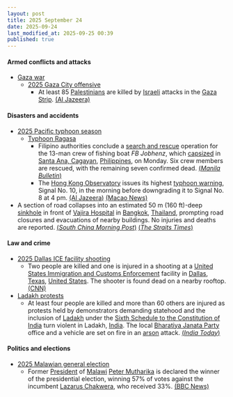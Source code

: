 ```yaml
---
layout: post
title: 2025 September 24
date: 2025-09-24
last_modified_at: 2025-09-25 00:39
published: true
---
```



#### Armed conflicts and attacks

* [Gaza war](https://en.wikipedia.org/wiki/Gaza_war "Gaza war")
  * [2025 Gaza City offensive](https://en.wikipedia.org/wiki/2025_Gaza_City_offensive "2025 Gaza City offensive")
    * At least 85 [Palestinians](https://en.wikipedia.org/wiki/Palestinians "Palestinians") are killed by [Israeli](https://en.wikipedia.org/wiki/Israel "Israel") attacks in the [Gaza Strip](https://en.wikipedia.org/wiki/Gaza_Strip "Gaza Strip"). [(Al Jazeera)](https://www.aljazeera.com/news/liveblog/2025/9/24/live-israel-kills-dozens-of-palestinians-in-attacks-on-war-devastated-gaza)

#### Disasters and accidents

* [2025 Pacific typhoon season](https://en.wikipedia.org/wiki/2025_Pacific_typhoon_season "2025 Pacific typhoon season")
  * [Typhoon Ragasa](https://en.wikipedia.org/wiki/Typhoon_Ragasa "Typhoon Ragasa")
    * Filipino authorities conclude a [search and rescue](https://en.wikipedia.org/wiki/Search_and_rescue "Search and rescue") operation for the 13-man crew of fishing boat *FB Jobhenz*, which [capsized](https://en.wikipedia.org/wiki/Capsizing "Capsizing") in [Santa Ana, Cagayan](https://en.wikipedia.org/wiki/Santa_Ana%2C_Cagayan "Santa Ana, Cagayan"), [Philippines](https://en.wikipedia.org/wiki/Philippines "Philippines"), on Monday. Six crew members are rescued, with the remaining seven confirmed dead. [(*Manila Bulletin*)](https://mb.com.ph/2025/09/24/7-dead-from-capsized-fishing-boat)
    * The [Hong Kong Observatory](https://en.wikipedia.org/wiki/Hong_Kong_Observatory "Hong Kong Observatory") issues its highest [typhoon warning](https://en.wikipedia.org/wiki/Hong_Kong_tropical_cyclone_warning_signals "Hong Kong tropical cyclone warning signals"), Signal No. 10, in the morning before downgrading it to Signal No. 8 at 4 pm. [(Al Jazeera)](https://www.aljazeera.com/news/2025/9/24/super-typhoon-ragasa-kills-14-in-taiwan) [(Macao News)](https://macaonews.org/news/city/super-typhoon-ragasa-macau-impact/)
* A section of road collapses into an estimated 50 m (160 ft)-deep [sinkhole](https://en.wikipedia.org/wiki/Sinkhole "Sinkhole") in front of [Vajira Hospital](https://en.wikipedia.org/wiki/Vajira_Hospital "Vajira Hospital") in [Bangkok](https://en.wikipedia.org/wiki/Bangkok "Bangkok"), [Thailand](https://en.wikipedia.org/wiki/Thailand "Thailand"), prompting road closures and evacuations of nearby buildings. No injuries and deaths are reported. [(*South China Morning Post*)](https://www.scmp.com/week-asia/health-environment/article/3326618/massive-sinkhole-swallows-cars-pedestrian-crossing-near-bangkok-hospital) [(*The Straits Times*)](https://www.straitstimes.com/asia/se-asia/road-collapses-near-bangkoks-chao-phraya-river-no-injuries-reported-so-far)

#### Law and crime

* [2025 Dallas ICE facility shooting](https://en.wikipedia.org/wiki/2025_Dallas_ICE_facility_shooting "2025 Dallas ICE facility shooting")
  * Two people are killed and one is injured in a shooting at a [United States Immigration and Customs Enforcement](https://en.wikipedia.org/wiki/United_States_Immigration_and_Customs_Enforcement "United States Immigration and Customs Enforcement") facility in [Dallas](https://en.wikipedia.org/wiki/Dallas "Dallas"), [Texas](https://en.wikipedia.org/wiki/Texas "Texas"), [United States](https://en.wikipedia.org/wiki/United_States "United States"). The shooter is found dead on a nearby rooftop. [(CNN)](https://edition.cnn.com/us/live-news/ice-facility-dallas-shooting-09-24-25)
* [Ladakh protests](https://en.wikipedia.org/wiki/Ladakh_protests "Ladakh protests")
  * At least four people are killed and more than 60 others are injured as protests held by demonstrators demanding statehood and the inclusion of [Ladakh](https://en.wikipedia.org/wiki/Ladakh "Ladakh") under the [Sixth Schedule to the Constitution of India](https://en.wikipedia.org/wiki/Sixth_Schedule_to_the_Constitution_of_India "Sixth Schedule to the Constitution of India") turn violent in Ladakh, [India](https://en.wikipedia.org/wiki/India "India"). The local [Bharatiya Janata Party](https://en.wikipedia.org/wiki/Bharatiya_Janata_Party "Bharatiya Janata Party") office and a vehicle are set on fire in an [arson](https://en.wikipedia.org/wiki/Arson "Arson") attack. [(*India Today*)](https://www.indiatoday.in/india/story/protests-demanding-statehood-for-ladakh-turn-violent-bjp-office-vehicle-torched-2792622-2025-09-24)

#### Politics and elections

* [2025 Malawian general election](https://en.wikipedia.org/wiki/2025_Malawian_general_election "2025 Malawian general election")
  * Former [President](https://en.wikipedia.org/wiki/President_of_Malawi "President of Malawi") of [Malawi](https://en.wikipedia.org/wiki/Malawi "Malawi") [Peter Mutharika](https://en.wikipedia.org/wiki/Peter_Mutharika "Peter Mutharika") is declared the winner of the presidential election, winning 57% of votes against the incumbent [Lazarus Chakwera](https://en.wikipedia.org/wiki/Lazarus_Chakwera "Lazarus Chakwera"), who received 33%. [(BBC News)](https://www.bbc.com/news/live/cp3wdzdwzlkt)
